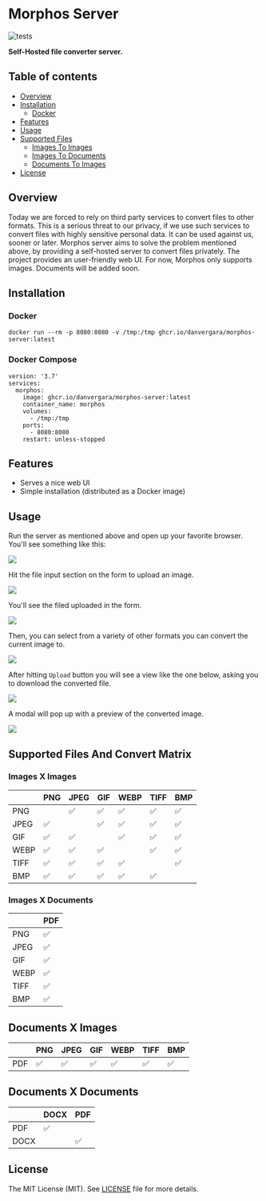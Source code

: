 Morphos Server
===============

![tests](https://github.com/danvergara/dblab/actions/workflows/test.yaml/badge.svg)

__Self-Hosted file converter server.__

## Table of contents

- [Overview](#overview)
- [Installation](#installation)
    - [Docker](#docker)
- [Features](#features)
- [Usage](#usage)
- [Supported Files](#supported-files-and-convert-matrix)
    - [Images To Images](#images-x-images)
    - [Images To Documents](#images-x-documents)
    - [Documents To Images](#documents-x-images)
- [License](#license)

## Overview

Today we are forced to rely on third party services to convert files to other formats. This is a serious threat to our privacy, if we use such services to convert files with highly sensitive personal data. It can be used against us, sooner or later.
Morphos server aims to solve the problem mentioned above, by providing a self-hosted server to convert files privately. The project provides an user-friendly web UI.
For now, Morphos only supports images. Documents will be added soon.

## Installation

### Docker

```
docker run --rm -p 8080:8080 -v /tmp:/tmp ghcr.io/danvergara/morphos-server:latest
```

### Docker Compose

```
version: '3.7'
services:
  morphos:
    image: ghcr.io/danvergara/morphos-server:latest
    container_name: morphos
    volumes:
      - /tmp:/tmp
    ports:
      - 8080:8080
    restart: unless-stopped
```

## Features

- Serves a nice web UI
- Simple installation (distributed as a Docker image)

## Usage

Run the server as mentioned above and open up your favorite browser. You'll see something like this:

<img src="screenshots/morphos.png"/>

Hit the file input section on the form to upload an image.

<img src="screenshots/upload_file_morphos.png"/>

You'll see the filed uploaded in the form.

<img src="screenshots/file_uploaded_morphos.png"/>

Then, you can select from a variety of other formats you can convert the current image to.

<img src="screenshots/select_options_morphos.png"/>

After hitting `Upload` button you will see a view like the one below, asking you to download the converted file.

<img src="screenshots/file_converted_morphos.png"/>

A modal will pop up with a preview of the converted image.

<img src="screenshots/modal_morphos.png"/>

## Supported Files And Convert Matrix

### Images X Images

|       |  PNG  |  JPEG  |  GIF  |  WEBP  |  TIFF  |  BMP  |
|-------|-------|--------|-------|--------|--------|-------|
|  PNG  |       |   ✅   |  ✅   |   ✅   |   ✅   |  ✅   |
|  JPEG |  ✅   |        |  ✅   |   ✅   |   ✅   |  ✅   |
|  GIF  |  ✅   |   ✅   |       |   ✅   |   ✅   |  ✅   |
|  WEBP |  ✅   |   ✅   |  ✅   |        |   ✅   |  ✅   |
|  TIFF |  ✅   |   ✅   |  ✅   |   ✅   |        |  ✅   |
|  BMP  |  ✅   |   ✅   |  ✅   |   ✅   |   ✅   |       |

### Images X Documents

|       |  PDF  |
|-------|-------|
|  PNG  |  ✅   |
|  JPEG |  ✅   |
|  GIF  |  ✅   |
|  WEBP |  ✅   |
|  TIFF |  ✅   |
|  BMP  |  ✅   |

## Documents X Images

|     | PNG | JPEG | GIF | WEBP | TIFF | BMP |
| --- | --- | ---- | --- | ---- | ---- | --- |
| PDF | ✅  | ✅   | ✅  | ✅   | ✅   | ✅  |

## Documents X Documents

|      | DOCX | PDF |
| ---- | ---- | --- |
| PDF  | ✅   |     |
| DOCX |      | ✅  |

## License
The MIT License (MIT). See [LICENSE](LICENSE) file for more details.
